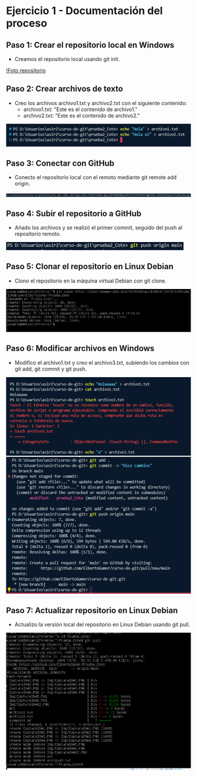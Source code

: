 # Ejercicio 1 - Documentación del proceso

## Paso 1: Crear el repositorio local en Windows
- Creamos el repositorio local usando git init.

[!Foto repositorio](Img/CapturaIAW1.PNG)

## Paso 2: Crear archivos de texto
- Creo los archivos archivo1.txt y archivo2.txt con el siguiente contenido:
  - archivo1.txt: "Este es el contenido de archivo1."
  - archivo2.txt: "Este es el contenido de archivo2."

![Foto archivos](Img/CapturaIAW2.PNG)

## Paso 3: Conectar con GitHub
- Conecto el repositorio local con el remoto mediante git remote add origin.

![Foto conexión](Img/CapturaIAW3.PNG)

## Paso 4: Subir el repositorio a GitHub
- Añado los archivos y se realizó el primer commit, seguido del push al repositorio remoto.

![Foto subida](Img/CapturaIAW4.PNG)

## Paso 5: Clonar el repositorio en Linux Debian
- Clono el repositorio en la máquina virtual Debian con git clone.

![Foto clon](Img/CapturaIAW5.PNG)

## Paso 6: Modificar archivos en Windows
- Modifico el archivo1.txt y creo el archivo3.txt, subiendo los cambios con git add, git commit y git push.

![Foto cambios](Img/CapturaIAW6.PNG)
![Foto cambios](Img/CapturaIAW62.PNG)

## Paso 7: Actualizar repositorio en Linux Debian
- Actualizo la versión local del repositorio en Linux Debian usando git pull.

![Foto update](Img/CapturaIAW7.PNG)